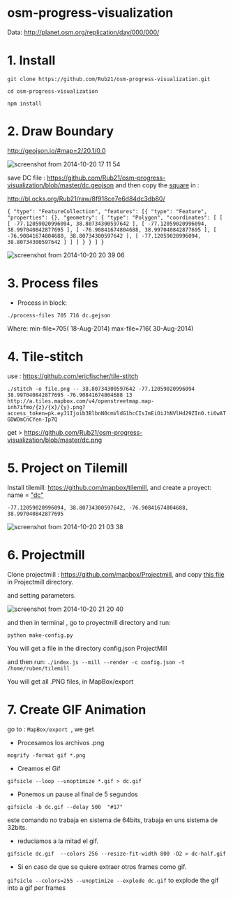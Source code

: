 osm-progress-visualization
==========================

Data: http://planet.osm.org/replication/day/000/000/

# 1. Install

`git clone https://github.com/Rub21/osm-progress-visualization.git`

`cd osm-progress-visualization`

`npm install`


# 2. Draw Boundary

 http://geojson.io/#map=2/20.1/0.0

![screenshot from 2014-10-20 17 11 54](https://cloud.githubusercontent.com/assets/1152236/4709206/c0c68120-589d-11e4-85f9-b6def29ce57a.png)

save  DC file : https://github.com/Rub21/osm-progress-visualization/blob/master/dc.geojson and then copy the [square](https://cloud.githubusercontent.com/assets/1152236/4711354/5b4f7588-58b9-11e4-9dd5-f69aaae032a1.png) in :

http://bl.ocks.org/Rub21/raw/8f918ce7e6d84dc3db80/

`{
  "type": "FeatureCollection",
  "features": [{
      "type": "Feature",
      "properties": {},
      "geometry": {
        "type": "Polygon",
        "coordinates": [
          [
            [
              -77.12059020996094,
              38.80734300597642
            ],
            [
              -77.12059020996094,
              38.997040842877695
            ],
            [
              -76.90841674804688,
              38.997040842877695
            ],
            [
              -76.90841674804688,
              38.80734300597642
            ],
            [
              -77.12059020996094,
              38.80734300597642
            ]
          ]
        ]
      }
    }
  ]
}`


![screenshot from 2014-10-20 20 39 06](https://cloud.githubusercontent.com/assets/1152236/4711417/b463ea54-58ba-11e4-9061-28fe2a17df11.png)

# 3. Process files

- Process in block:

`./process-files 705 716 dc.gejson`

Where:
min-file=705( 18-Aug-2014)
max-file=716( 30-Aug-2014)


# 4. Tile-stitch

use : https://github.com/ericfischer/tile-stitch

`./stitch -o file.png -- 38.80734300597642 -77.12059020996094 38.997040842877695 -76.90841674804688 13 http://a.tiles.mapbox.com/v4/openstreetmap.map-inh7ifmo/{z}/{x}/{y}.png?access_token=pk.eyJ1Ijoib3BlbnN0cmVldG1hcCIsImEiOiJhNVlHd29ZIn0.ti6wATGDWOmCnCYen-Ip7Q`

get > https://github.com/Rub21/osm-progress-visualization/blob/master/dc.png

 
# 5. Project on Tilemill

Install tilemill: https://github.com/mapbox/tilemill, and create a proyect: name = ["dc"](https://cloud.githubusercontent.com/assets/1152236/4711662/657e0ef2-58be-11e4-81ff-b91e6354dd17.png)

`-77.12059020996094, 38.80734300597642, -76.90841674804688, 38.997040842877695`


![screenshot from 2014-10-20 21 03 38](https://cloud.githubusercontent.com/assets/1152236/4711649/2301848c-58be-11e4-9f7e-c7555044368d.png)



# 6. Projectmill

Clone projectmill : https://github.com/mapbox/Projectmill, and copy [this file](https://github.com/Rub21/osm-progress-visualization/blob/master/proyectmill/make-config.py) in Projectmill directory.



 and setting parameters.
 
![screenshot from 2014-10-20 21 20 40](https://cloud.githubusercontent.com/assets/1152236/4711823/59b6b6ac-58c1-11e4-9dbb-cdc37fd509ac.png)

and then in terminal , go to proyectmill directory and run:

`python make-config.py`


You will get a file in the directory config.json ProjectMill


and then run: `./index.js --mill --render -c config.json -t /home/ruben/tilemill`

You will get all .PNG files, in MapBox/export 


# 7. Create GIF Animation

go to : `MapBox/export `, we get 

- Procesamos los archivos .png

`mogrify -format gif *.png`

- Creamos el Gif

`gifsicle --loop --unoptimize *.gif > dc.gif`

- Ponemos un pause al final de 5 segundos


`gifsicle -b dc.gif --delay 500  "#17"`

este  comando no trabaja en sistema de 64bits, trabaja en uns sistema de 32bits.

- reduciamos a la mitad el gif.

`gifsicle dc.gif  --colors 256 --resize-fit-width 800 -O2 > dc-half.gif`


- Si en caso de que se quiere extraer otros frames  como gif.

 `gifsicle --colors=255 --unoptimize --explode dc.gif` to explode the gif into a gif per frames


